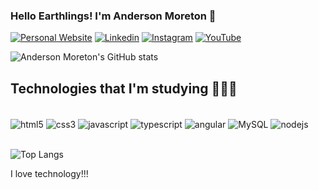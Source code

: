 ### Hello Earthlings! I'm Anderson Moreton 🤖

[![Personal Website](https://img.shields.io/badge/website-000000?style=for-the-badge&logo=About.me&logoColor=white)]()
[![Linkedin](https://img.shields.io/badge/LinkedIn-0077B5?style=for-the-badge&logo=linkedin&logoColor=white)](https://www.linkedin.com/in/anderson-moreton-rodrigues-9984089a/)
[![Instagram](https://img.shields.io/badge/Instagram-E4405F?style=for-the-badge&logo=instagram&logoColor=white)](https://www.instagram.com/anderson_moreton/?locale=pl&hl=ar)
[![YouTube](https://img.shields.io/badge/YouTube-FF0000?style=for-the-badge&logo=youtube&logoColor=white)](https://www.youtube.com/@Moretons_family)

![Anderson Moreton's GitHub stats](https://github-readme-stats.vercel.app/api?username=Anderson-Moreton&theme=dark&show_icons=true)

## Technologies that I'm studying 👨🏻‍💻

<div style="display: inline_block"></br>
    <img align="center" alt="html5" src="https://img.shields.io/badge/HTML5-E34F26?style=for-the-badge&logo=html5&logoColor=white"/>
    <img align="center" alt="css3" src="https://img.shields.io/badge/CSS3-1572B6?style=for-the-badge&logo=css3&logoColor=white"/>
    <img align="center" alt="javascript" src="https://img.shields.io/badge/JavaScript-F7DF1E?style=for-the-badge&logo=javascript&logoColor=black"/>
    <img align="center" alt="typescript" src="https://img.shields.io/badge/TypeScript-007ACC?style=for-the-badge&logo=typescript&logoColor=whitek"/>
    <img align="center" alt="angular" src="https://img.shields.io/badge/Angular-DD0031?style=for-the-badge&logo=angular&logoColor=white"/>
    <img align="center" alt="MySQL" src="https://img.shields.io/badge/Angular-DD0031?style=for-the-badge&logo=angular&logoColor=white"/>
    <img align="center" alt="nodejs" src="https://img.shields.io/badge/Node.js-43853D?style=for-the-badge&logo=node.js&logoColor=white"/>
</div><br/>

![Top Langs](https://github-readme-stats.vercel.app/api/top-langs/?username=Anderson-Moreton&layout=compact)

I love technology!!!
